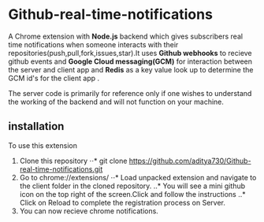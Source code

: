 # Github-real-time-notifications
A  Chrome extension with **Node.js** backend which gives subscribers real time notifications when someone interacts
with their repositories(push,pull,fork,issues,star).It uses **Github webhooks** to recieve github events and **Google Cloud messaging(GCM)** for interaction between the server and client app 
and **Redis** as a key value look up to determine the GCM id's for the client app .

The server code is primarily for reference only if one wishes to understand the working of the backend and will not function
on your machine.

## installation
To use this extension
1. Clone this repository 
⋅⋅* git clone https://github.com/aditya730/Github-real-time-notifications.git
2. Go to chrome://extensions/
⋅⋅* Load unpacked extension and navigate to the client folder in the cloned repository. 
..* You will see a mini github icon on the top right of the screen.Click and follow the instructions
..* Click on Reload to complete the registration process on Server.
3. You can now recieve chrome notifications.
